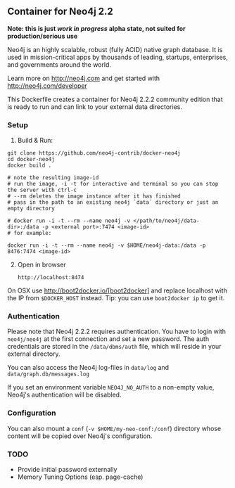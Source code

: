 ## Container for Neo4j 2.2

**Note: this is just _work in progress_ alpha state, not suited for production/serious use**

Neo4j is an highly scalable, robust (fully ACID) native graph database. 
It is used in mission-critical apps by thousands of leading, startups, enterprises, and governments around the world.

Learn more on http://neo4j.com and get started with http://neo4j.com/developer

This Dockerfile creates a container for Neo4j 2.2.2 community edition that is ready to run and can link to your external data directories.

### Setup

1. Build & Run:

```
git clone https://github.com/neo4j-contrib/docker-neo4j
cd docker-neo4j
docker build .

# note the resulting image-id
# run the image, -i -t for interactive and terminal so you can stop the server with ctrl-c
# --rm deletes the image instance after it has finished
# pass in the path to an existing neo4j `data` directory or just an empty directory

# docker run -i -t --rm --name neo4j -v </path/to/neo4j/data-dir>:/data -p <external port>:7474 <image-id>
# for example:

docker run -i -t --rm --name neo4j -v $HOME/neo4j-data:/data -p 8476:7474 <image-id>
```

2. Open in browser

     `http://localhost:8474` 

On OSX use http://boot2docker.io/[boot2docker] and replace localhost with the IP from `$DOCKER_HOST` instead. Tip: you can use `boot2docker ip` to get it.

### Authentication


Please note that Neo4j 2.2.2 requires authentication.
You have to login with `neo4j/neo4j` at the first connection and set a new password.
The auth credentials are stored in the `/data/dbms/auth` file, which will reside in your external directory.

You can also access the Neo4j log-files in `data/log` and `data/graph.db/messages.log`

If you set an environment variable `NEO4J_NO_AUTH` to a non-empty value, Neo4j's authentication will be disabled.

### Configuration

You can also mount a `conf` (`-v $HOME/my-neo-conf:/conf`) directory whose content will be copied over Neo4j's configuration.

### TODO

* Provide initial password externally
* Memory Tuning Options (esp. page-cache)
